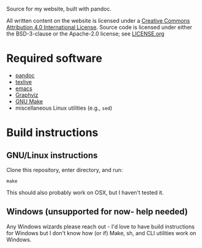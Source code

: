 Source for my website, built with pandoc.

All written content on the website is licensed under a [Creative Commons
Attribution 4.0 International
License](https://creativecommons.org/licenses/by/4.0/). Source code is
licensed under either the BSD-3-clause or the Apache-2.0 license; see
[LICENSE.org](LICENSE.org)

Required software
=================

-   [pandoc](https://pandoc.org/)
-   [texlive](https://www.tug.org/texlive/)
-   [emacs](https://www.gnu.org/software/emacs/)
-   [Graphviz](https://graphviz.org/)
-   [GNU Make](https://www.gnu.org/software/make/)
-   miscellaneous Linux utilities (e.g., `sed`)

Build instructions
==================

GNU/Linux instructions
----------------------

Clone this repository, enter directory, and run:

``` {.bash}
make
```

This should also probably work on OSX, but I haven\'t tested it.

Windows (unsupported for now- help needed)
------------------

Any Windows wizards please reach out - I'd love to have build
instructions for Windows but I don't know how (or if) Make, sh, and
CLI utilities work on Windows.
